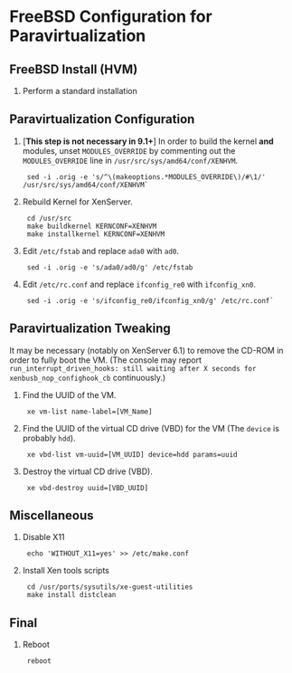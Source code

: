 # FreeBSD Configuration for Paravirtualization

## FreeBSD Install (HVM)

1. Perform a standard installation

## Paravirtualization Configuration

1. [**This step is not necessary in 9.1+**] In order to build the kernel **and** modules, unset `MODULES_OVERRIDE` by commenting out the `MODULES_OVERRIDE` line in `/usr/src/sys/amd64/conf/XENHVM`.

		sed -i .orig -e 's/^\(makeoptions.*MODULES_OVERRIDE\)/#\1/' /usr/src/sys/amd64/conf/XENHVM`

2. Rebuild Kernel for XenServer.

		cd /usr/src
		make buildkernel KERNCONF=XENHVM
		make installkernel KERNCONF=XENHVM

3. Edit `/etc/fstab` and replace `ada0` with `ad0`.

		sed -i .orig -e 's/ada0/ad0/g' /etc/fstab
		
4. Edit `/etc/rc.conf` and replace `ifconfig_re0` with `ifconfig_xn0`.

		sed -i .orig -e 's/ifconfig_re0/ifconfig_xn0/g' /etc/rc.conf`

## Paravirtualization Tweaking
It may be necessary (notably on XenServer 6.1) to remove the CD-ROM in order to fully boot the VM.  (The console may report `run_interrupt_driven_hooks: still waiting after X seconds for xenbusb_nop_confighook_cb` continuously.)

1. Find the UUID of the VM.

		xe vm-list name-label=[VM_Name]

2. Find the UUID of the virtual CD drive (VBD) for the VM (The `device` is probably `hdd`).

		xe vbd-list vm-uuid=[VM_UUID] device=hdd params=uuid

3. Destroy the virtual CD drive (VBD).

		xe vbd-destroy uuid=[VBD_UUID]

## Miscellaneous

1. Disable X11

		echo 'WITHOUT_X11=yes' >> /etc/make.conf

2. Install Xen tools scripts

		cd /usr/ports/sysutils/xe-guest-utilities
		make install distclean

## Final

1. Reboot

		reboot
